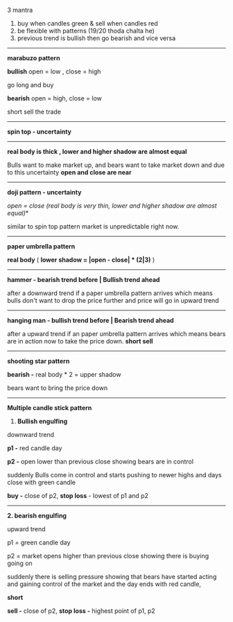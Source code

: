 3 mantra

1. buy when candles green & sell when candles red
2. be flexible with patterns (19/20 thoda chalta he)
3. previous trend is bullish then go bearish and vice versa

---

**marabuzo pattern**

**bullish** open = low , close = high

go long and buy 

**bearish** open = high, close = low

short sell the trade

---

**spin top - uncertainty**

---

**real body is thick , lower and higher shadow are almost equal**

Bulls want to make market up, and bears want to take market down and due to this uncertainty **open and close are near** 

---

**doji pattern - uncertainty**

**open = close (real body is very thin*, lower and higher shadow are almost equal)**

similar to spin top pattern market is unpredictable right now. 

--- 

**paper umbrella pattern**

**real body** ( **lower shadow = |open - close| * (2|3)** )

---

**hammer - bearish trend before | Bullish trend ahead** 

after a downward trend if a paper umbrella pattern arrives which means bulls don't want to drop the price further and price will go in upward trend

---

**hanging man - bullish trend before | Bearish trend ahead** 

after a upward trend if an paper umbrella pattern arrives which means bears are in action now to take the price down. **short sell** 

---

**shooting star pattern**

**bearish -** real body * 2 = upper shadow

bears want to bring the price down

---

**Multiple candle stick pattern**

1. **Bullish engulfing**

downward trend 

**p1 -**  red candle day

**p2 -** open lower than previous close showing bears are in control 

suddenly Bulls come in control and starts pushing to newer highs and days close with green candle 

**buy -** close of p2, **stop loss** -  lowest of p1 and p2

---

**2. bearish engulfing**

upward trend

p1 = green candle day

p2 = market opens higher than previous close showing there is buying going on

suddenly there is selling pressure showing that bears have started acting and gaining control of the market and the day ends with red candle, 

**short**

**sell -** close of p2, **stop loss -**  highest point of p1, p2
